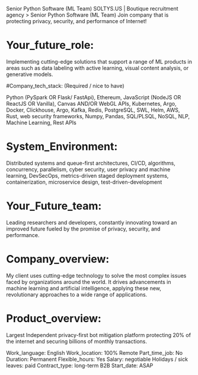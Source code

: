 Senior Python Software (ML Team)
SOLTYS.US | Boutique recruitment agency > Senior Python Software (ML Team)
Join company that is protecting privacy, security, and performance of Internet!

# Your_future_role: 

Implementing cutting-edge solutions that support a range of ML products in areas such as data labeling with active learning, visual content analysis, or generative models.

#Company_tech_stack: (Required / nice to have)

Python (PySpark OR Flask/ FastApi), Ethereum, JavaScript (NodeJS OR ReactJS OR Vanilla), Canvas AND/OR WebGL APIs, Kubernetes, Argo, Docker, Clickhouse, Argo, Kafka, Redis, PostgreSQL, SWL, Helm, AWS, Rust, web security frameworks, Numpy, Pandas, SQL/PLSQL, NoSQL, NLP, Machine Learning, Rest APIs

# System_Environment:

Distributed systems and queue-first architectures, CI/CD, algorithms, concurrency, parallelism, cyber security, user privacy and machine learning, DevSecOps, metrics-driven staged deployment systems, containerization, microservice design, test-driven-development

# Your_Future_team: 

Leading researchers and developers, constantly innovating toward an improved future fueled by the promise of privacy, security, and performance.

# Company_overview: 

My client uses cutting-edge technology to solve the most complex issues faced by organizations around the world. It drives advancements in machine learning and artificial intelligence, applying these new, revolutionary approaches to a wide range of applications. 

# Product_overview: 

Largest Independent privacy-first bot mitigation platform protecting 20% of the internet and securing billions of monthly transactions.

Work_language: English
Work_location: 100% Remote
Part_time_job: No
Duration: Permanent
Flexible_hours: Yes
Salary: negotiable
Holidays / sick leaves: paid
Contract_type: long-term B2B
Start_date: ASAP
